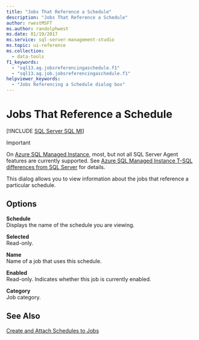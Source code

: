 ```yaml
---
title: "Jobs That Reference a Schedule"
description: "Jobs That Reference a Schedule"
author: rwestMSFT
ms.author: randolphwest
ms.date: 01/19/2017
ms.service: sql-server-management-studio
ms.topic: ui-reference
ms.collection:
  - data-tools
f1_keywords:
  - "sql13.ag.jobsreferencingaschedule.f1"
  - "sql13.ag.job.jobsreferencingaschedule.f1"
helpviewer_keywords:
  - "Jobs Referencing a Schedule dialog box"
---
```

# Jobs That Reference a Schedule
[!INCLUDE [SQL Server SQL MI](../includes/applies-to-version/sql-asdbmi.md)]

> [!IMPORTANT]  
> On [Azure SQL Managed Instance](/azure/sql-database/sql-database-managed-instance), most, but not all SQL Server Agent features are currently supported. See [Azure SQL Managed Instance T-SQL differences from SQL Server](/azure/sql-database/sql-database-managed-instance-transact-sql-information#sql-server-agent) for details.

This dialog allows you to view information about the jobs that reference a particular schedule.  
  
## Options  
**Schedule**  
Displays the name of the schedule you are viewing.  
  
**Selected**  
Read-only.  
  
**Name**  
Name of a job that uses this schedule.  
  
**Enabled**  
Read-only. Indicates whether this job is currently enabled.  
  
**Category**  
Job category.  
  
## See Also  
[Create and Attach Schedules to Jobs](create-and-attach-schedules-to-jobs.md)  
